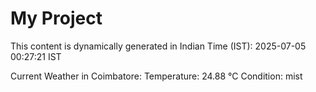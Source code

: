 # My Project

This content is dynamically generated in Indian Time (IST): 2025-07-05 00:27:21 IST


Current Weather in Coimbatore:
Temperature: 24.88 °C
Condition: mist

